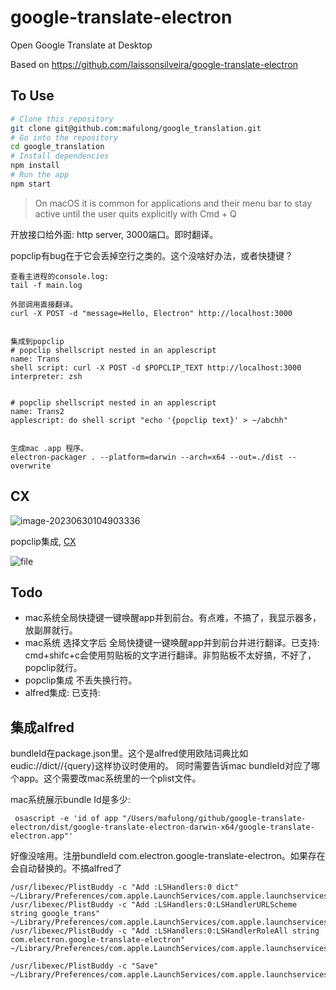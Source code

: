 # google-translate-electron

Open Google Translate at Desktop

Based on https://github.com/laissonsilveira/google-translate-electron

## To Use

```bash
# Clone this repository
git clone git@github.com:mafulong/google_translation.git
# Go into the repository
cd google_translation
# Install dependencies
npm install
# Run the app
npm start
```

> On macOS it is common for applications and their menu bar to stay active until the user quits explicitly with Cmd + Q

开放接口给外面: http server, 3000端口。即时翻译。



popclip有bug在于它会丢掉空行之类的。这个没啥好办法，或者快捷键？


```
查看主进程的console.log:
tail -f main.log

外部调用直接翻译。
curl -X POST -d "message=Hello, Electron" http://localhost:3000


集成到popclip
# popclip shellscript nested in an applescript 
name: Trans
shell script: curl -X POST -d $POPCLIP_TEXT http://localhost:3000
interpreter: zsh


# popclip shellscript nested in an applescript 
name: Trans2
applescript: do shell script "echo '{popclip text}' > ~/abchh"


生成mac .app 程序。
electron-packager . --platform=darwin --arch=x64 --out=./dist --overwrite
```



## CX

![image-20230630104903336](https://cdn.jsdelivr.net/gh/mafulong/mdPic@vv8/v8/202306301049621.png)



popclip集成, [CX](https://cdn.jsdelivr.net/gh/mafulong/mdPic@vv8/v8/202306301120951.gif)



![file](https://cdn.jsdelivr.net/gh/mafulong/mdPic@vv8/v8/202306301126598.gif)

## Todo

- mac系统全局快捷键一键唤醒app并到前台。有点难，不搞了，我显示器多，放副屏就行。
- mac系统 选择文字后 全局快捷键一键唤醒app并到前台并进行翻译。已支持: cmd+shifc+c会使用剪贴板的文字进行翻译。非剪贴板不太好搞，不好了，popclip就行。
- popclip集成 不丢失换行符。
- alfred集成: 已支持: 

## 集成alfred

bundleId在package.json里。这个是alfred使用欧陆词典比如eudic://dict//{query}这样协议时使用的。 同时需要告诉mac bundleId对应了哪个app。这个需要改mac系统里的一个plist文件。


mac系统展示bundle Id是多少: 
```
 osascript -e 'id of app "/Users/mafulong/github/google-translate-electron/dist/google-translate-electron-darwin-x64/google-translate-electron.app"'
```


好像没啥用。注册bundleId com.electron.google-translate-electron。如果存在会自动替换的。不搞alfred了
```
/usr/libexec/PlistBuddy -c "Add :LSHandlers:0 dict" ~/Library/Preferences/com.apple.LaunchServices/com.apple.launchservices.secure.plist
/usr/libexec/PlistBuddy -c "Add :LSHandlers:0:LSHandlerURLScheme string google_trans" ~/Library/Preferences/com.apple.LaunchServices/com.apple.launchservices.secure.plist
/usr/libexec/PlistBuddy -c "Add :LSHandlers:0:LSHandlerRoleAll string com.electron.google-translate-electron" ~/Library/Preferences/com.apple.LaunchServices/com.apple.launchservices.secure.plist

/usr/libexec/PlistBuddy -c "Save" ~/Library/Preferences/com.apple.LaunchServices/com.apple.launchservices.secure.plist
```
